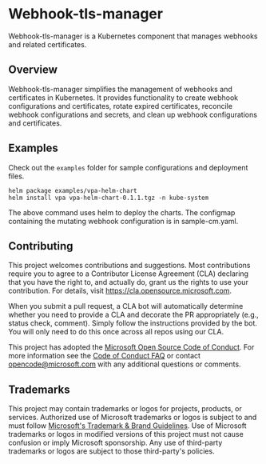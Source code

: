 # Webhook-tls-manager

Webhook-tls-manager is a Kubernetes component that manages webhooks and related certificates.

## Overview

Webhook-tls-manager simplifies the management of webhooks and certificates in Kubernetes. It provides functionality to create webhook configurations and certificates, rotate expired certificates, reconcile webhook configurations and secrets, and clean up webhook configurations and certificates.

## Examples

Check out the `examples` folder for sample configurations and deployment files.

```
helm package examples/vpa-helm-chart
helm install vpa vpa-helm-chart-0.1.1.tgz -n kube-system
```

The above command uses helm to deploy the charts. The configmap containing the mutating webhook configuration is in sample-cm.yaml.

## Contributing

This project welcomes contributions and suggestions.  Most contributions require you to agree to a
Contributor License Agreement (CLA) declaring that you have the right to, and actually do, grant us
the rights to use your contribution. For details, visit https://cla.opensource.microsoft.com.

When you submit a pull request, a CLA bot will automatically determine whether you need to provide
a CLA and decorate the PR appropriately (e.g., status check, comment). Simply follow the instructions
provided by the bot. You will only need to do this once across all repos using our CLA.

This project has adopted the [Microsoft Open Source Code of Conduct](https://opensource.microsoft.com/codeofconduct/).
For more information see the [Code of Conduct FAQ](https://opensource.microsoft.com/codeofconduct/faq/) or
contact [opencode@microsoft.com](mailto:opencode@microsoft.com) with any additional questions or comments.

## Trademarks

This project may contain trademarks or logos for projects, products, or services. Authorized use of Microsoft 
trademarks or logos is subject to and must follow 
[Microsoft's Trademark & Brand Guidelines](https://www.microsoft.com/en-us/legal/intellectualproperty/trademarks/usage/general).
Use of Microsoft trademarks or logos in modified versions of this project must not cause confusion or imply Microsoft sponsorship.
Any use of third-party trademarks or logos are subject to those third-party's policies.
